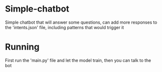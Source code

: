 # Simple-chatbot
Simple chatbot that will answer some questions, can add more responses to the 'intents.json' file, including 
patterns that would trigger it

# Running
First run the 'main.py' file and let the model train, then you can talk to the bot